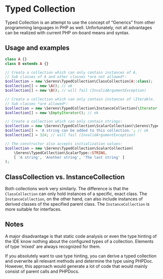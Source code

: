 # Typed Collection

Typed Collection is an attempt to use the concept of “Generics” from other
programming languages in PHP as well. Unfortunately, not all advantages can be
realized with current PHP on-board means and syntax.

## Usage and examples

```php
class A {}
class B extends A {}

// Creata a collection which can only contain instances of A.
// Sub classes of A and other classes *are not allowed*:
$collection = new \Serens\TypedCollection\ClassCollection(A::class);
$collection[] = new \A(); // ok
$collection[] = new \B(); // will fail (InvalidArgumentException)

// Creata a collection which can only contain instances of \Iterable.
// Sub classes *are allowed*:
$collection = new \Serens\TypedCollection\InstanceCollection(\Iterator::class);
$collection[] = new \EmptyIterator(); // ok

// Create a collection which can only contain strings:
$collection = new \Serens\TypedCollection\ScalarCollection(\Serens\TypedCollection\ScalarType::STRING);
$collection[] = 'A string can be added to this collection.'; // ok
$collection[] = 324; // will fail (InvalidArgumentException)

// The constructor also accepts initialization values:
$collection = new \Serens\TypedCollection\ScalarCollection(
    \Serens\TypedCollection\ScalarType::STRING,
    [ 'A string', 'Another string', 'The last string' ]
);
```

## ClassCollection vs. InstanceCollection

Both collections work very similarly. The difference is that the
`ClassCollection` can only hold instances of a specific, exact class. The
`InstanceCollection`, on the other hand, can also include instances of
derived classes of the specified parent class. The `InstanceCollection` is
more suitable for interfaces.

## Notes

A major disadvantage is that static code analysis or even the type hinting
of the IDE know nothing about the configured types of a collection. Elements
of type 'mixed' are always recognized for them.

If you absolutely want to use type hinting, you can derive a typed collection
and overwrite all relevant methods and determine the type using PHPDoc.
However, this approach would generate a lot of code that would mainly
consist of parent calls and PHPDocs.

